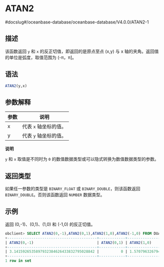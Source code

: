 ATAN2 
==========================
#docslug#/oceanbase-database/oceanbase-database/V4.0.0/ATAN2-1


描述 
-----------------------

该函数返回 `y` 和 `x` 的反正切值，即返回的是原点至点 (x,y) 与 x 轴的夹角。返回值的单位是弧度，取值范围为 (-π，π\]。

语法 
-----------------------

```sql
ATAN2(y,x)
```



参数解释 
-------------------------



| 参数 |      说明       |
|----|---------------|
| x  | 代表 `x` 轴坐标的值。 |
| y  | 代表 `y` 轴坐标的值。 |


**说明**



`y` 和 `x` 取值是不同时为 `0` 的数值数据类型或可以隐式转换为数值数据类型的参数。

返回类型 
-------------------------

如果任一参数的类型是 `BINARY_FLOAT` 或 `BINARY_DOUBLE`，则该函数返回 `BINARY_DOUBLE`。否则该函数返回 `NUMBER` 数据类型。

示例 
-----------------------

返回 (0,-1)、(0,1)、(1,0) 和 (-1,0) 的反正切值。

```sql
obclient> SELECT ATAN2(0,-1),ATAN2(0,1),ATAN2(1,0),ATAN2(-1,0) FROM DUAL;
+-----------------------------------------+------------+-----------------------------------------+------------------------------------------+
| ATAN2(0,-1)                             | ATAN2(0,1) | ATAN2(1,0)                              | ATAN2(-1,0)                              |
+-----------------------------------------+------------+-----------------------------------------+------------------------------------------+
| 3.1415926535897932384626433832795028842 |          0 | 1.5707963267948966192313216916397514421 | -1.5707963267948966192313216916397514421 |
+-----------------------------------------+------------+-----------------------------------------+------------------------------------------+
1 row in set
```


